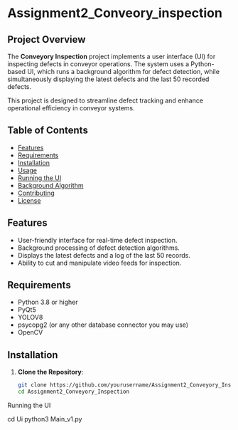 # Assignment2_Conveory_inspection

## Project Overview

The **Conveyory Inspection** project implements a user interface (UI) for inspecting defects in conveyor operations. The system uses a Python-based UI, which runs a background algorithm for defect detection, while simultaneously displaying the latest defects and the last 50 recorded defects.

This project is designed to streamline defect tracking and enhance operational efficiency in conveyor systems.

## Table of Contents

- [Features](#features)
- [Requirements](#requirements)
- [Installation](#installation)
- [Usage](#usage)
- [Running the UI](#running-the-ui)
- [Background Algorithm](#background-algorithm)
- [Contributing](#contributing)
- [License](#license)

## Features

- User-friendly interface for real-time defect inspection.
- Background processing of defect detection algorithms.
- Displays the latest defects and a log of the last 50 records.
- Ability to cut and manipulate video feeds for inspection.

## Requirements

- Python 3.8 or higher
- PyQt5
- YOLOV8
- psycopg2 (or any other database connector you may use)
- OpenCV

## Installation

1. **Clone the Repository**:
   ```bash
   git clone https://github.com/yourusername/Assignment2_Conveyory_Inspection.git
   cd Assignment2_Conveyory_Inspection

Running the UI

cd Ui
python3 Main_v1.py

